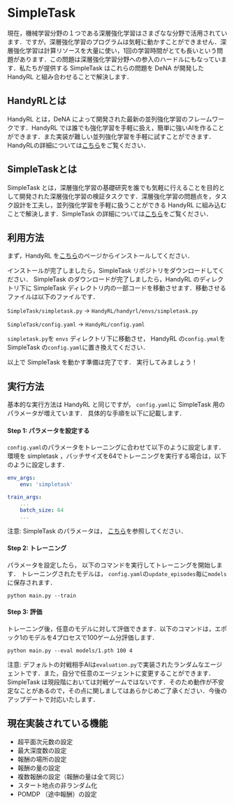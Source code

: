 # SimpleTask
現在，機械学習分野の１つである深層強化学習はさまざなな分野で活用されています．ですが，深層強化学習のプログラムは気軽に動かすことができません．深層強化学習は計算リソースを大量に使い，1回の学習時間がとても長いという問題があります．この問題は深層強化学習分野への参入のハードルにもなっています．私たちが提供する SimpleTask はこれらの問題を DeNA が開発した HandyRL と組み合わせることで解決します．

<!-- * [HandyRLとは](#HandyRLとは)
* [SimpleTaskとは](#SimpleTaskとは)
* [利用方法](#利用方法)
* [実行方法](#実行方法)
* [現在実装されている機能](#現在実装されている機能)
* [ドキュメント](#ドキュメント) -->

## HandyRLとは
HandyRL とは，DeNA によって開発された最新の並列強化学習のフレームワークです．HandyRL では誰でも強化学習を手軽に扱え，簡単に強いAIを作ることができます．また実装が難しい並列強化学習を手軽に試すことができます．HandyRLの詳細については[こちら](https://github.com/DeNA/HandyRL)をご覧ください．

## SimpleTaskとは
SimpleTask とは，深層強化学習の基礎研究を誰でも気軽に行えることを目的として開発された深層強化学習の検証タスクです．深層強化学習の問題点を，タスク設計を工夫し，並列強化学習を手軽に扱うことができる HandyRL に組み込むことで解決します．SimpleTask の詳細については[こちら](https://www.overleaf.com/read/pbsnjkgqccfj)をご覧ください．

## 利用方法
まず，HandyRL を[こちら](https://github.com/DeNA/HandyRL)のページからインストールしてください．

インストールが完了しましたら，SimpleTask リポジトリをダウンロードしてください．
SimpleTask のダウンロードが完了しましたら，HandyRL のディレクトリ下に SimpleTask ディレクトリ内の一部コードを移動させます．移動させるファイルは以下のファイルです．

`SimpleTask/simpletask.py` → `HandyRL/handyrl/envs/simpletask.py`

`SimpleTask/config.yaml` → `HandyRL/config.yaml`

`simpletask.py`を `envs` ディレクトリ下に移動させ， HandyRL の`config.ymal`を SimpleTask の`config.yaml`に置き換えてください．

以上で SimpleTask を動かす準備は完了です． 実行してみましょう！

## 実行方法
基本的な実行方法は HandyRL と同じですが， `config.yaml`に SimpleTask 用のパラメータが増えています． 具体的な手順を以下に記載します．

#### Step 1: パラメータを設定する
`config.yaml`のパラメータをトレーニングに合わせて以下のように設定します．環境を simpletask ，バッチサイズを64でトレーニングを実行する場合は，以下のように設定します．

```yaml
env_args:
    env: 'simpletask'

train_args:
    ...
    batch_size: 64
    ...
```

注意: SimpleTask のパラメータは， [こちら](docs/parameters.md)を参照してください．


#### Step 2: トレーニング
パラメータを設定したら， 以下のコマンドを実行してトレーニングを開始します． トレーニングされたモデルは， `config.yaml`の`update_episodes`毎に`models`に保存されます．
```
python main.py --train
```


#### Step 3: 評価
トレーニング後，任意のモデルに対して評価できます．以下のコマンドは，エポック1のモデルを4プロセスで100ゲーム分評価します．
```
python main.py --eval models/1.pth 100 4
```
注意: デフォルトの対戦相手AIは`evaluation.py`で実装されたランダムなエージェントです．また，自分で任意のエージェントに変更することができます．SimpleTask は現段階においては対戦ゲームではないです．そのため動作が不安定なことがあるので，その点に関しましてはあらかじめご了承ください．今後のアップデートで対応いたします．

## 現在実装されている機能
* 超平面次元数の設定
* 最大深度数の設定
* 報酬の場所の設定
* 報酬の量の設定
* 複数報酬の設定（報酬の量は全て同じ）
* スタート地点の非ランダム化
* POMDP （途中報酬）の設定

<!-- ## ドキュメント

* [**SimpleTask Parameters**](docs/parameters.md) `config.yaml`で SimpleTask のタスク設定が可能．パラメータの詳細はここのページを参照してください．
* [**JSAI2022発表論文**](https://www.overleaf.com/read/pbsnjkgqccfj) ここに SimpleTask 自体の詳細な説明があります．
* [**JSAI2022発表スライド**](https://docs.google.com/presentation/d/19ZVz0u7HMlmrcXrbripUFiIgjLlLBqmba2TWHw1-hfg/edit#slide=id.g1090bec1a92_0_151) 発表論文を要約した内容が書いてあります．-->
